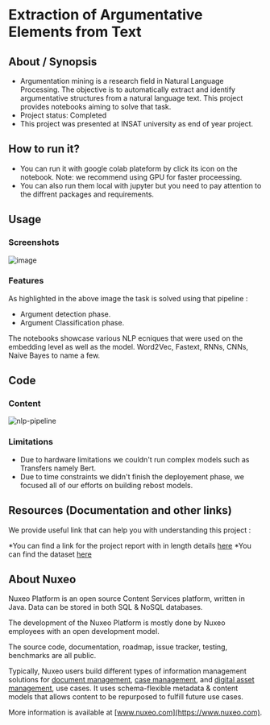 # Extraction of Argumentative Elements from Text

## About / Synopsis

* Argumentation mining is a research field in Natural Language Processing. The objective is to
  automatically extract and identify argumentative structures from a natural language text. This project provides notebooks aiming to solve that task.
* Project status: Completed
* This project was presented at INSAT university as end of year project.


## How to run it?

* You can run it with google colab plateform by click its icon on the notebook. Note: we recommend using GPU for faster proceessing.
* You can also run them local with jupyter but you need to pay attention to the diffrent packages and requirements.

## Usage

### Screenshots

![image](https://user-images.githubusercontent.com/98907083/204883783-a32eba0b-7777-46b6-a537-613a54f00792.png)

### Features

As highlighted in the above image the task is solved using that pipeline :
* Argument detection phase.
* Argument Classification phase.

The notebooks showcase various NLP ecniques that were used on the embedding level as well as the model.
Word2Vec, Fastext, RNNs, CNNs, Naive Bayes to name a few.

## Code


### Content

![nlp-pipeline](https://user-images.githubusercontent.com/98907083/204885989-e5cfb89b-9758-4c78-b703-f4bcc52bf447.png)


### Limitations

* Due to hardware limitations we couldn't run complex models such as Transfers namely Bert.
* Due to time constraints we didn't finish the deployement phase, we focused all of our efforts on building rebost models.

## Resources (Documentation and other links)

We provide useful link that can help you with understanding this project :

*You can find a link for the project report with in length details [here](https://drive.google.com/file/d/1eH7tPCUZCi816QWIlSlGSV2yDcHhygmc/view?usp=sharing)
*You can find the dataset [here](https://www.kaggle.com/competitions/feedback-prize-2021/data)


## About Nuxeo

Nuxeo Platform is an open source Content Services platform, written in Java. Data can be stored in both SQL & NoSQL databases.

The development of the Nuxeo Platform is mostly done by Nuxeo employees with an open development model.

The source code, documentation, roadmap, issue tracker, testing, benchmarks are all public.

Typically, Nuxeo users build different types of information management solutions for [document management](https://www.nuxeo.com/solutions/document-management/), [case management](https://www.nuxeo.com/solutions/case-management/), and [digital asset management](https://www.nuxeo.com/solutions/dam-digital-asset-management/), use cases. It uses schema-flexible metadata & content models that allows content to be repurposed to fulfill future use cases.

More information is available at [www.nuxeo.com](https://www.nuxeo.com).

